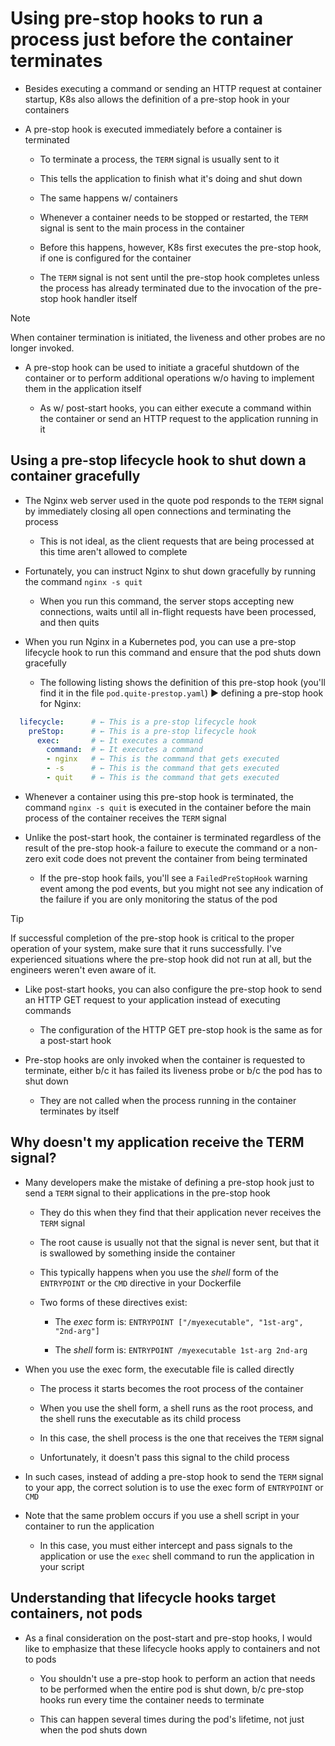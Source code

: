 # Using pre-stop hooks to run a process just before the container terminates

* Besides executing a command or sending an HTTP request at container startup, K8s also allows the definition of a pre-stop hook in your containers

* A pre-stop hook is executed immediately before a container is terminated

  * To terminate a process, the `TERM` signal is usually sent to it

  * This tells the application to finish what it's doing and shut down

  * The same happens w/ containers

  * Whenever a container needs to be stopped or restarted, the `TERM` signal is sent to the main process in the container

  * Before this happens, however, K8s first executes the pre-stop hook, if one is configured for the container

  * The `TERM` signal is not sent until the pre-stop hook completes unless the process has already terminated due to the invocation of the pre-stop hook handler itself

> [!NOTE]
> 
> When container termination is initiated, the liveness and other probes are no longer invoked.

* A pre-stop hook can be used to initiate a graceful shutdown of the container or to perform additional operations w/o having to implement them in the application itself

  * As w/ post-start hooks, you can either execute a command within the container or send an HTTP request to the application running in it

## Using a pre-stop lifecycle hook to shut down a container gracefully

* The Nginx web server used in the quote pod responds to the `TERM` signal by immediately closing all open connections and terminating the process

  * This is not ideal, as the client requests that are being processed at this time aren't allowed to complete

* Fortunately, you can instruct Nginx to shut down gracefully by running the command `nginx -s quit`

  * When you run this command, the server stops accepting new connections, waits until all in-flight requests have been processed, and then quits

* When you run Nginx in a Kubernetes pod, you can use a pre-stop lifecycle hook to run this command and ensure that the pod shuts down gracefully

  * The following listing shows the definition of this pre-stop hook (you'll find it in the file `pod.quite-prestop.yaml`) ▶︎ defining a pre-stop hook for Nginx:

```yaml
  lifecycle:      # ← This is a pre-stop lifecycle hook
    preStop:      # ← This is a pre-stop lifecycle hook
      exec:       # ← It executes a command
        command:  # ← It executes a command
        - nginx   # ← This is the command that gets executed
        - -s      # ← This is the command that gets executed
        - quit    # ← This is the command that gets executed
```
  
* Whenever a container using this pre-stop hook is terminated, the command `nginx -s quit` is executed in the container before the main process of the container receives the `TERM` signal

* Unlike the post-start hook, the container is terminated regardless of the result of the pre-stop hook-a failure to execute the command or a non-zero exit code does not prevent the container from being terminated

  * If the pre-stop hook fails, you'll see a `FailedPreStopHook` warning event among the pod events, but you might not see any indication of the failure if you are only monitoring the status of the pod

> [!TIP]
> 
> If successful completion of the pre-stop hook is critical to the proper operation of your system, make sure that it runs successfully. I've experienced situations where the pre-stop hook did not run at all, but the engineers weren't even aware of it.

* Like post-start hooks, you can also configure the pre-stop hook to send an HTTP GET request to your application instead of executing commands

  * The configuration of the HTTP GET pre-stop hook is the same as for a post-start hook

* Pre-stop hooks are only invoked when the container is requested to terminate, either b/c it has failed its liveness probe or b/c the pod has to shut down

  * They are not called when the process running in the container terminates by itself

## Why doesn't my application receive the TERM signal?

* Many developers make the mistake of defining a pre-stop hook just to send a `TERM` signal to their applications in the pre-stop hook

  * They do this when they find that their application never receives the `TERM` signal

  * The root cause is usually not that the signal is never sent, but that it is swallowed by something inside the container

  * This typically happens when you use the _shell_ form of the `ENTRYPOINT` or the `CMD` directive in your Dockerfile

  * Two forms of these directives exist:

    * The _exec_ form is: `ENTRYPOINT ["/myexecutable", "1st-arg", "2nd-arg"]`

    * The _shell_ form is: `ENTRYPOINT /myexecutable 1st-arg 2nd-arg`

* When you use the exec form, the executable file is called directly

  * The process it starts becomes the root process of the container

  * When you use the shell form, a shell runs as the root process, and the shell runs the executable as its child process

  * In this case, the shell process is the one that receives the `TERM` signal

  * Unfortunately, it doesn't pass this signal to the child process

* In such cases, instead of adding a pre-stop hook to send the `TERM` signal to your app, the correct solution is to use the exec form of `ENTRYPOINT` or `CMD`

* Note that the same problem occurs if you use a shell script in your container to run the application

  * In this case, you must either intercept and pass signals to the application or use the `exec` shell command to run the application in your script

## Understanding that lifecycle hooks target containers, not pods

* As a final consideration on the post-start and pre-stop hooks, I would like to emphasize that these lifecycle hooks apply to containers and not to pods

  * You shouldn't use a pre-stop hook to perform an action that needs to be performed when the entire pod is shut down, b/c pre-stop hooks run every time the container needs to terminate

  * This can happen several times during the pod's lifetime, not just when the pod shuts down
